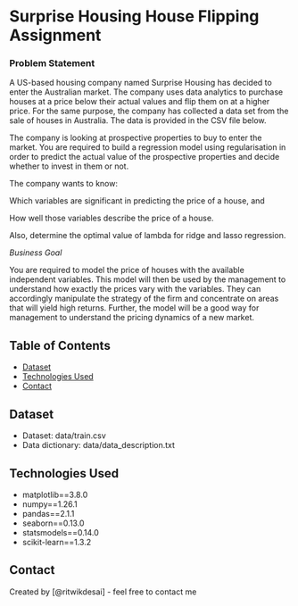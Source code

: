 # Surprise Housing House Flipping Assignment
### Problem Statement
A US-based housing company named Surprise Housing has decided to enter the Australian market. The company uses data analytics to purchase houses at a price below their actual values and flip them on at a higher price. For the same purpose, the company has collected a data set from the sale of houses in Australia. The data is provided in the CSV file below.

The company is looking at prospective properties to buy to enter the market. You are required to build a regression model using regularisation in order to predict the actual value of the prospective properties and decide whether to invest in them or not.

The company wants to know:

Which variables are significant in predicting the price of a house, and

How well those variables describe the price of a house.

Also, determine the optimal value of lambda for ridge and lasso regression.

*Business Goal*

You are required to model the price of houses with the available independent variables. This model will then be used by the management to understand how exactly the prices vary with the variables. They can accordingly manipulate the strategy of the firm and concentrate on areas that will yield high returns. Further, the model will be a good way for management to understand the pricing dynamics of a new market.


## Table of Contents
* [Dataset](#dataset)
* [Technologies Used](#technologies-used)
* [Contact](#contact)

## Dataset
- Dataset: data/train.csv
- Data dictionary: data/data_description.txt

## Technologies Used
- matplotlib==3.8.0
- numpy==1.26.1
- pandas==2.1.1
- seaborn==0.13.0
- statsmodels==0.14.0
- scikit-learn==1.3.2


## Contact
Created by [@ritwikdesai] - feel free to contact me